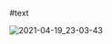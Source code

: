 #text

![2021-04-19_23-03-43](https://user-images.githubusercontent.com/60803643/115278804-87604680-a163-11eb-90ad-bcce8f544cd0.png)
